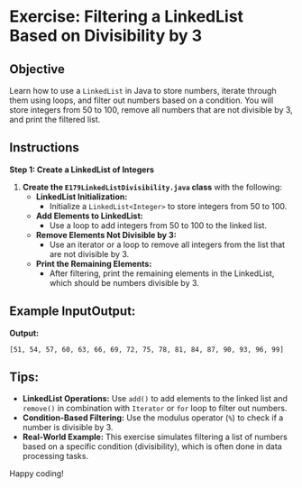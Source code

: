 # Exercise: Filtering a LinkedList Based on Divisibility by 3

## Objective
Learn how to use a `LinkedList` in Java to store numbers, iterate through them using loops, and filter out numbers based on a condition. You will store integers from 50 to 100, remove all numbers that are not divisible by 3, and print the filtered list.

## Instructions

**Step 1: Create a LinkedList of Integers**

1. **Create the `E179LinkedListDivisibility.java` class** with the following:
    - **LinkedList Initialization:**
        - Initialize a `LinkedList<Integer>` to store integers from 50 to 100.
    - **Add Elements to LinkedList:**
        - Use a loop to add integers from 50 to 100 to the linked list.
    - **Remove Elements Not Divisible by 3:**
        - Use an iterator or a loop to remove all integers from the list that are not divisible by 3.
    - **Print the Remaining Elements:**
        - After filtering, print the remaining elements in the LinkedList, which should be numbers divisible by 3.

## Example InputOutput:

**Output:**

```plaintext
[51, 54, 57, 60, 63, 66, 69, 72, 75, 78, 81, 84, 87, 90, 93, 96, 99]
```

## Tips:

- **LinkedList Operations:** Use `add()` to add elements to the linked list and `remove()` in combination with `Iterator` or `for` loop to filter out numbers.
- **Condition-Based Filtering:** Use the modulus operator (`%`) to check if a number is divisible by 3.
- **Real-World Example:** This exercise simulates filtering a list of numbers based on a specific condition (divisibility), which is often done in data processing tasks.

Happy coding!
